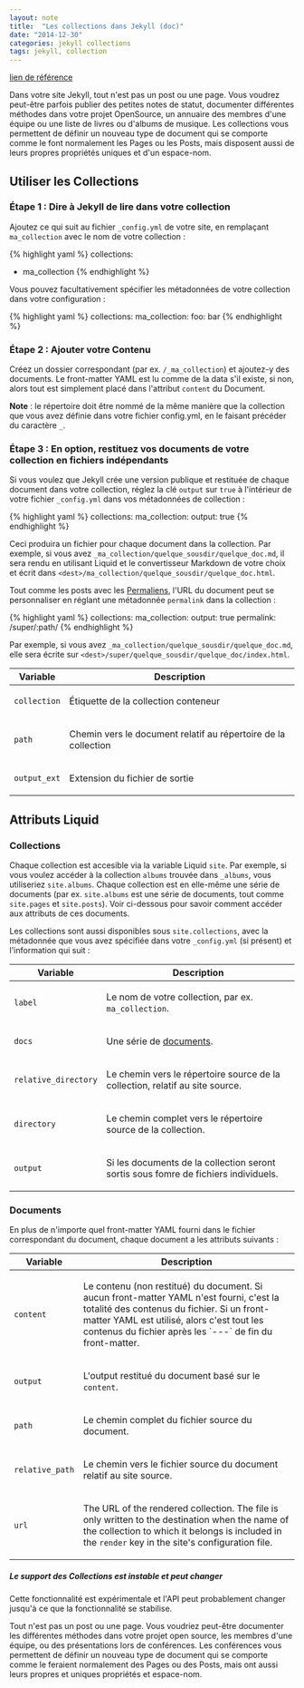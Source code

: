 ```yaml
---
layout: note
title:  "Les collections dans Jekyll (doc)"
date: "2014-12-30"
categories: jekyll collections
tags: jekyll, collection
---
```


[lien de référence](http://jekyllrb.com/docs/collections/)

Dans votre site Jekyll, tout n'est pas un post ou une page. Vous voudrez peut-être parfois publier des petites notes de statut, documenter différentes méthodes dans votre projet OpenSource, un annuaire des membres d'une équipe ou une liste de livres ou d'albums de musique. Les collections vous permettent de définir un nouveau type de document qui se comporte comme le font normalement les Pages ou les Posts, mais disposent aussi de leurs propres propriétés uniques et d'un espace-nom.

## Utiliser les Collections 

### Étape 1 : Dire à Jekyll de lire dans votre collection

Ajoutez ce qui suit au fichier `_config.yml` de votre site, en remplaçant `ma_collection` avec le nom de votre collection :

{% highlight yaml %}
collections:
- ma_collection
{% endhighlight %}

Vous pouvez facultativement spécifier les métadonnées de votre collection dans votre configuration : 

{% highlight yaml %}
collections:
  ma_collection:
    foo: bar
{% endhighlight %}

### Étape 2 : Ajouter votre Contenu 

Créez un dossier correspondant (par ex. `/_ma_collection`) et ajoutez-y des documents.
Le front-matter YAML est lu comme de la data s'il existe, si non, alors tout est simplement placé dans l'attribut `content` du Document.

**Note** : le répertoire doit être nommé de la même manière que la collection que vous avez définie dans votre fichier config.yml, en le faisant précéder du caractère `_`.

### Étape 3 : En option, restituez vos documents de votre collection en fichiers indépendants

Si vous voulez que Jekyll crée une version publique et restituée de chaque document dans votre collection, réglez la clé `output` sur `true` à l'intérieur de votre fichier `_config.yml` dans vos métadonnées de collection :

{% highlight yaml %}
collections:
  ma_collection:
    output: true
{% endhighlight %}

Ceci produira un fichier pour chaque document dans la collection. Par exemple, si vous avez `_ma_collection/quelque_sousdir/quelque_doc.md`,
il sera rendu en utilisant Liquid et le convertisseur Markdown de votre choix et écrit dans `<dest>/ma_collection/quelque_sousdir/quelque_doc.html`.

Tout comme les posts avec les [Permaliens](../Permalinks/), l'URL du document peut se personnaliser en réglant une métadonnée `permalink` dans la collection :

{% highlight yaml %}
collections:
  ma_collection:
    output: true
    permalink: /super/:path/
{% endhighlight %}

Par exemple, si vous avez `_ma_collection/quelque_sousdir/quelque_doc.md`, elle sera écrite sur `<dest>/super/quelque_sousdir/quelque_doc/index.html`.

<div class="mobile-side-scroller">
<table>
  <thead>
    <tr>
      <th>Variable</th>
      <th>Description</th>
    </tr>
  </thead>
  <tbody>
    <tr>
      <td>
        <p><code>collection</code></p>
      </td>
      <td>
        <p>Étiquette de la collection conteneur</p>
      </td>
    </tr>
    <tr>
      <td>
        <p><code>path</code></p>
      </td>
      <td>
        <p>Chemin vers le document relatif au répertoire de la collection</p>
      </td>
    </tr>
    <tr>
      <td>
        <p><code>output_ext</code></p>
      </td>
      <td>
        <p>Extension du fichier de sortie</p>
      </td>
    </tr>
  </tbody>
</table>
</div>

## Attributs Liquid

### Collections

Chaque collection est accesible via la variable Liquid `site`. 
Par exemple, si vous voulez accéder à la collection `albums` trouvée dans `_albums`, vous utiliseriez `site.albums`. Chaque collection est en elle-même une série de documents (par ex. `site.albums` est une série de documents, tout comme `site.pages` et `site.posts`). Voir ci-dessous pour savoir comment accéder aux attributs de ces documents.

Les collections sont aussi disponibles sous `site.collections`, avec la métadonnée que vous avez spécifiée dans votre `_config.yml` (si présent) et l'information qui suit : 

<div class="mobile-side-scroller">
<table>
  <thead>
    <tr>
      <th>Variable</th>
      <th>Description</th>
    </tr>
  </thead>
  <tbody>
    <tr>
      <td>
        <p><code>label</code></p>
      </td>
      <td>
        <p>
          Le nom de votre collection, par ex. <code>ma_collection</code>.
        </p>
      </td>
    </tr>
    <tr>
      <td>
        <p><code>docs</code></p>
      </td>
      <td>
        <p>
          Une série de <a href="#documents">documents</a>.
        </p>
      </td>
    </tr>
    <tr>
      <td>
        <p><code>relative_directory</code></p>
      </td>
      <td>
        <p>
          Le chemin vers le répertoire source de la collection, relatif au site source.
        </p>
      </td>
    </tr>
    <tr>
      <td>
        <p><code>directory</code></p>
      </td>
      <td>
        <p>
          Le chemin complet vers le répertoire source de la collection.
        </p>
      </td>
    </tr>
    <tr>
      <td>
        <p><code>output</code></p>
      </td>
      <td>
        <p>
          Si les documents de la collection seront sortis sous fomre de fichiers individuels.
        </p>
      </td>
    </tr>
  </tbody>
</table>
</div>


### Documents

En plus de n'importe quel front-matter YAML fourni dans le fichier correspondant du document, chaque document a les attributs suivants :

<div class="mobile-side-scroller">
<table>
  <thead>
    <tr>
      <th>Variable</th>
      <th>Description</th>
    </tr>
  </thead>
  <tbody>
    <tr>
      <td>
        <p><code>content</code></p>
      </td>
      <td>
        <p>
          Le contenu (non restitué) du document. Si aucun front-matter YAML n'est fourni, c'est la totalité des contenus du fichier. Si un front-matter YAML est utilisé, alors c'est tout les contenus du fichier après les 
`---` de fin du front-matter.
        </p>
      </td>
    </tr>
    <tr>
      <td>
        <p><code>output</code></p>
      </td>
      <td>
        <p>
          L'output restitué du document basé sur le  <code>content</code>.
        </p>
      </td>
    </tr>
    <tr>
      <td>
        <p><code>path</code></p>
      </td>
      <td>
        <p>
          Le chemin complet du fichier source du document.
        </p>
      </td>
    </tr>
    <tr>
      <td>
        <p><code>relative_path</code></p>
      </td>
      <td>
        <p>
          Le chemin vers le fichier source du document relatif au site source.
        </p>
      </td>
    </tr>
    <tr>
      <td>
        <p><code>url</code></p>
      </td>
      <td>
        <p>
          The URL of the rendered collection. The file is only written to the
          destination when the name of the collection to which it belongs is
          included in the <code>render</code> key in the site's configuration file.
        </p>
      </td>
    </tr>
  </tbody>
</table>
</div>

<div class="note warning">
  <h5>Le support des Collections est instable et peut changer</h5>
  <p>
    Cette fonctionnalité est expérimentale et l'API peut probablement changer jusqu'à ce que la fonctionnalité se stabilise.
  </p>
</div>

Tout n'est pas un post ou une page. Vous voudriez peut-être documenter les différentes méthodes dans votre projet open source, les membres d'une équipe, ou des présentations lors de conférences. Les conférences vous permettent de définir un nouveau type de document qui se comporte comme le feraient normalement des Pages ou des Posts, mais ont aussi leurs propres et uniques propriétés et espace-nom.


